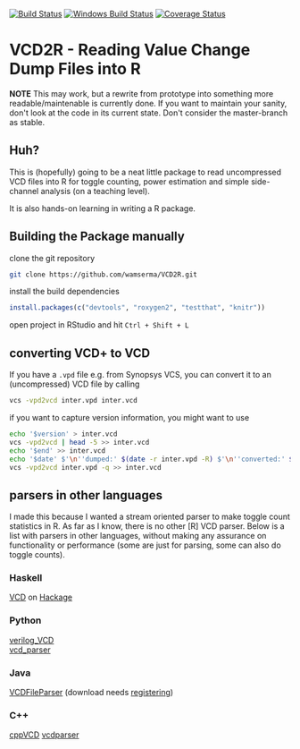 [![Build Status](https://img.shields.io/travis/wamserma/VCD2R/master.png)](https://travis-ci.org/wamserma/VCD2R/) [![Windows Build Status](https://img.shields.io/appveyor/ci/wamserma/VCD2R/master.svg)](https://ci.appveyor.com/project/wamserma/VCD2R) [![Coverage Status](https://img.shields.io/codecov/c/github/wamserma/VCD2R/master.svg)](https://codecov.io/github/wamserma/VCD2R?branch=master)

# VCD2R - Reading Value Change Dump Files into R

**NOTE** This may work, but a rewrite from prototype into something more readable/maintenable is currently done. If you want to maintain your sanity, don't look at the code in its current state. Don't consider the master-branch as stable.

## Huh?

This is (hopefully) going to be a neat little package to read uncompressed VCD files into R for toggle counting, power estimation and simple side-channel analysis (on a teaching level).

It is also hands-on learning in writing a R package.


## Building the Package manually

clone the git repository

```bash 
git clone https://github.com/wamserma/VCD2R.git 
```

install the build dependencies

```r
install.packages(c("devtools", "roxygen2", "testthat", "knitr"))
```

open project in RStudio and hit `Ctrl + Shift + L`

## converting VCD+ to VCD

If you have a ```.vpd``` file e.g. from Synopsys VCS, you can convert it to an (uncompressed) VCD file by calling

```bash
vcs -vpd2vcd inter.vpd inter.vcd
```

if you want to capture version information, you might want to use

```bash
echo '$version' > inter.vcd
vcs -vpd2vcd | head -5 >> inter.vcd
echo '$end' >> inter.vcd
echo '$date' $'\n''dumped:' $(date -r inter.vpd -R) $'\n''converted:' $(date -R) $'\n''$end' >> inter.vcd
vcs -vpd2vcd inter.vpd -q >> inter.vcd
```



## parsers in other languages

I made this because I wanted a stream oriented parser to make toggle count statistics in R. 
As far as I know, there is no other [R] VCD parser. Below is a list with parsers in other languages, without making any assurance on functionality or performance (some are just for parsing, some can also do toggle counts).

### Haskell
[VCD](https://github.com/tomahawkins/vcd/) on [Hackage](https://hackage.haskell.org/package/vcd-0.2.2/)

### Python
[verilog_VCD](https://pypi.python.org/pypi/Verilog_VCD)  
[vcd_parser](https://github.com/GordonMcGregor/vcd_parser)

### Java
[VCDFileParser](http://www.edautils.com/VCDFileParser.html) (download needs [registering](http://form.jotformpro.com/form/40758626201957))

### C++
[cppVCD](https://github.com/wsong83/cppVCD)
[vcdparser](https://code.google.com/p/vcdparser/)
